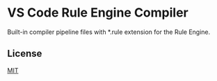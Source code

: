 # VS Code Rule Engine Compiler

Built-in compiler pipeline files with *.rule extension for the Rule Engine.

## License

[MIT](LICENSE)
